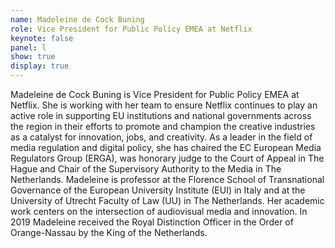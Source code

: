 ```yaml
---
name: Madeleine de Cock Buning
role: Vice President for Public Policy EMEA at Netflix
keynote: false
panel: l
show: true
display: true
---
```


Madeleine de Cock Buning is Vice President for Public Policy EMEA at Netflix. She is working
with her team to ensure Netflix continues to play an active role in supporting EU institutions
and national governments across the region in their efforts to promote and champion the
creative industries as a catalyst for innovation, jobs, and creativity.
As a leader in the field of media regulation and digital policy, she has chaired the EC European
Media Regulators Group (ERGA), was honorary judge to the Court of Appeal in The Hague
and Chair of the Supervisory Authority to the Media in The Netherlands.
Madeleine is professor at the Florence School of Transnational Governance of the European
University Institute (EUI) in Italy and at the University of Utrecht Faculty of Law (UU) in The
Netherlands. Her academic work centers on the intersection of audiovisual media and
innovation. In 2019 Madeleine received the Royal Distinction Officer in the Order of Orange-Nassau by
the King of the Netherlands.
